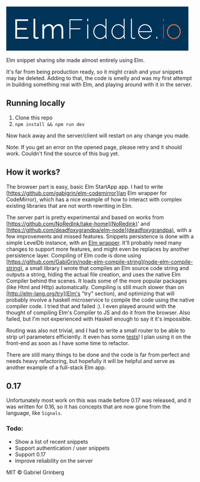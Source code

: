 ![ElmFiddle.io](logo.png)

Elm snippet sharing site made almost entirely using Elm.

It's far from being production ready, so it might crash and your snippets may be deleted. Adding to that, the code is smelly and was my first attempt in building something real with Elm, and playing around with it in the server.

## Running locally
1. Clone this repo
2. `npm install && npm run dev`

Now hack away and the server/client will restart on any change you made.

Note: If you get an error on the opened page, please retry and it should work. Couldn't find the source of this bug yet.

## How it works?

The browser part is easy, basic Elm StartApp app. I had to write [https://github.com/gabigrin/elm-codemirror](an Elm wrapper for CodeMirror), which has a nice example of how to interact with complex existing libraries that are not worth rewriting in Elm.

The server part is pretty experimental and based on works from [https://github.com/NoRedInk/take-home](NoRedink)' and [https://github.com/deadfoxygrandpa/elm-node](deadfoxygrandpa), with a few improvements and missed features.
Snippets persistence is done with a simple LevelDb instance, with an [Elm wrapper](lib/LevelUp.elm). It'll probably need many changes to support more features, and might even be replaces by another persistence layer.
Compiling of Elm code is done using [https://github.com/GabiGrin/node-elm-compile-string](node-elm-compile-string), a small library I wrote that compiles an Elm source code string and outputs a string, hiding the actual file creation, and uses the native Elm Compiler behind the scenes. It loads some of the more popular packages (like Html and Http) automatically. Compiling is still much slower than on [http://elm-lang.org/try](Elm's "try" section), and optimizing that will probably involve a haskell microservice to compile the code using the native compiler code. I tried that and failed :). I even played around with the thought of compiling Elm's Compiler to JS and do it from the browser. Also failed, but I'm not experienced with Haskell enough to say it it's impossible.

Routing was also not trivial, and I had to write a small router to be able to strip url parameters efficiently. It even has some [tests](tests/Main.elm)!
I plan using it on the front-end as soon as I have some time to refactor.

There are still many things to be done and the code is far from perfect and needs heavy refactoring, but hopefully it will be helpful and serve as another example of a full-stack Elm app.

## 0.17
Unfortunately most work on this was made before 0.17 was released, and it was written for 0.16, so it has concepts that are now gone from the language, like `Signals`.

### Todo:
- Show a list of recent snippets
- Support authentication / user snippets
- Support 0.17
- Improve reliability on the server


MIT © Gabriel Grinberg
